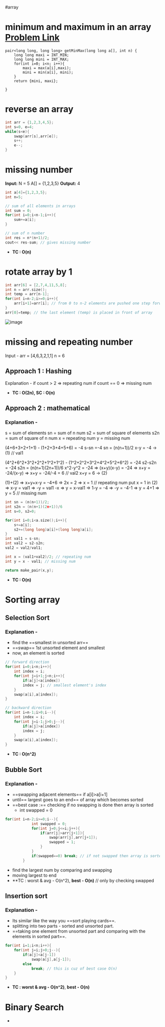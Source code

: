 #array
# minimum and maximum in an array [Problem Link](https://www.geeksforgeeks.org/problems/find-minimum-and-maximum-element-in-an-array4428/1)

```cpp:6e047d76-772f-4fc2-82e7-66db674238fa
pair<long long, long long> getMinMax(long long a[], int n) {
    long long maxi = INT_MIN;
    long long mini = INT_MAX;
    for(int i=0; i<n; i++){
        maxi = max(a[i],maxi);
        mini = min(a[i], mini);
    }
    return {mini, maxi};
    
}
```
# reverse an array 

```cpp
int arr = {1,2,3,4,5};
int s=0, e=4;
while(s<e){
	swap(arr[s],arr[e]);
	s++;
	e--;
}
```

# missing number
**Input:**
	N = 5
	A[] = {1,2,3,5}
**Output:** 4

```cpp
int a[4]={1,2,3,5};
int n=5;

// sum of all elements in arrays
int sum = 0;
for(int i=0;i<n-1;i++){
	sum+=a[i];
}

// sum of n number
int res = n*(n+1)/2;
cout<< res-sum; // gives missing number
```

- **TC : O(n)**
# rotate array by 1

```cpp
int arr[6] = [2,7,4,11,5,8];
int n = arr.size();
int temp = arr[n-1];
for(int i=n-2;i>=0;i++){
	arr[i+1]=arr[i]; // from 0 to n-2 elements are pushed one step forward
}
arr[0]=temp; // the last element (temp) is placed in front of array
```

![image](https://github.com/Sujithamathvini/DSA/assets/70484186/fb64e5db-ee4f-4a4b-9446-c32693304add)


# missing and repeating number

Input -
arr = [4,6,3,2,1,1]
n = 6
## Approach 1 : Hashing

Explanation -
if count > 2 => repeating num
if count == 0 => missing num

- **TC : O(2n), SC : O(n)**

## Approach 2 : mathematical
### Explanation -
s = sum of elements
sn = sum of n num
s2 = sum of square of elements
s2n = sum of square of n num
x = repeating num
y = missing num

(4+6+3+2+1+1) - (1+2+3+4+5+6) = -4
s-sn =-4
sn = (n(n+1))/2
x-y = -4 -> (1) // val1

(4^2+6^2+3^2+2^2+1^2+1^2) - (1^2+2^2+3^2+4^2+5^2+6^2) = -24
s2-s2n = -24
s2n = (n(n+1)(2n+1))/6
x^2-y^2 = -24 => (x+y)(x-y) = -24 => x+y = -24/(x-y) => x+y = -24/-4 = 6 // val2
x+y = 6 -> (2)

(1)+(2) => x+y+x-y = -4+6 => 2x = 2 => x = 1 // repeating num
put x = 1 in (2) => x-y = val1 => -y = val1 -x => y = x-val1
=> 1-y = -4 => -y = -4-1 => y = 4+1 => y = 5 // missing num

```cpp
int sn = (n(n+1))/2;
int s2n = (n(n+1)(2n+1))/6
int s=0, s2=0;

for(int i=0;i<a.size();i++){
	s+=a[i];
	s2+=(long long)a[i]+(long long)a[i];
}
int val1 = s-sn;
int val2 = s2-s2n;
val2 = val2/val1;

int x = (val1+val2)/2; // repeating num
int y = x - val1; // missing num

return make_pair(x,y);
```

- **TC : O(n)**

# Sorting array
## Selection Sort
### Explanation -
- find the ==smallest in unsorted arr==
- ==swap== 1st unsorted element and smallest
- now, an element is sorted
```cpp
// forward direction
for(int i=0;i<n;i++){
	int index = i;
	for(int j=i+1;j<n;i++){
		if(a[j]<a[index])
		index = j; // smallest element's index
	}
	swap(a[i],a[index]);
}

// backward direction
for(int i=n-1;i>0;i--){
	int index = i;
	for(int j=i-1;j>0;j--){
		if(a[j]>a[index])
		index = j;
	}
	swap(a[i],a[index]);
}
```
- **TC : O(n^2)**
## Bubble Sort
### Explanation -
 - ==swapping adjacent elements== if a[i]>a[i+1]
 - until== largest goes to an end== of array which becomes sorted
 - ==best case :== checking if no swapping is done then array is sorted
	 - int swapped = 0

```cpp
for(int i=n-2;i>=0;i--){
            int swapped = 0;
            for(int j=0;j<=i;j++){
                if(arr[j]>arr[j+1]){
                    swap(arr[j],arr[j+1]);
                    swapped = 1;
                }
            }
            if(swapped==0) break; // if not swapped then array is sorted and break loop
        }
```

- find the largest num by comparing and swapping
- moving largest to end
- **TC : worst & avg - O(n^2), **best - O(n)** // only by checking swapped

## Insertion sort
### Explanation -
 - Its similar like the way you ==sort playing cards==.
 - splitting into two parts - sorted and unsorted part.
 - ==taking one element from unsorted part and comparing with the elements in sorted part==.

```cpp
for(int i=1;i<n;i++){
	for(int j=i;j>0;j--){
		if(a[j]<a[j-1])
			swap(a[j],a[j-1]);
		else
			break; // this is cuz of best case O(n)
	}
}
```

- **TC : worst & avg - O(n^2)**, **best - O(n)**

# Binary Search
- 